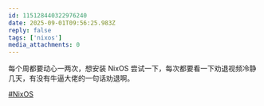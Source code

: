 ```yaml
---
id: 115128440322976240
date: 2025-09-01T09:56:25.983Z
reply: false
tags: ['nixos']
media_attachments: 0
---
```


每个周都要动心一两次，想安装 NixOS 尝试一下，每次都要看一下劝退视频冷静几天，有没有牛逼大佬的一句话劝退啊。

[#NixOS](https://e5n.cc/tags/NixOS)

